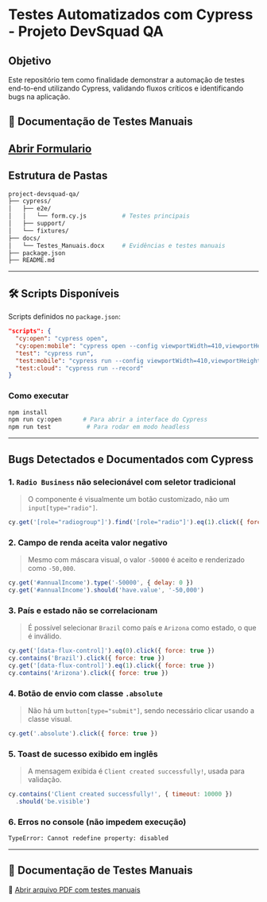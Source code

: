 # Testes Automatizados com Cypress - Projeto DevSquad QA

##  Objetivo
Este repositório tem como finalidade demonstrar a automação de testes end-to-end utilizando Cypress, validando fluxos críticos e identificando bugs na aplicação.

## 📎 Documentação de Testes Manuais
 [Abrir Formulario ](https://qa-training.sbx.devsquad.app/)
---

##  Estrutura de Pastas
```bash
project-devsquad-qa/
├── cypress/
│   ├── e2e/
│   │   └── form.cy.js          # Testes principais
│   ├── support/
│   └── fixtures/
├── docs/
│   └── Testes_Manuais.docx     # Evidências e testes manuais
├── package.json
├── README.md
```

---

## 🛠 Scripts Disponíveis
Scripts definidos no `package.json`:
```json
"scripts": {
  "cy:open": "cypress open",
  "cy:open:mobile": "cypress open --config viewportWidth=410,viewportHeight=860",
  "test": "cypress run",
  "test:mobile": "cypress run --config viewportWidth=410,viewportHeight=860",
  "test:cloud": "cypress run --record"
}
```

###  Como executar
```bash
npm install
npm run cy:open      # Para abrir a interface do Cypress
npm run test          # Para rodar em modo headless
```

---

##  Bugs Detectados e Documentados com Cypress

### 1. `Radio Business` não selecionável com seletor tradicional
> O componente é visualmente um botão customizado, não um `input[type="radio"]`.
```js
cy.get('[role="radiogroup"]').find('[role="radio"]').eq(1).click({ force: true })
```

### 2. Campo de renda aceita valor negativo
> Mesmo com máscara visual, o valor `-50000` é aceito e renderizado como `-50,000`.
```js
cy.get('#annualIncome').type('-50000', { delay: 0 })
cy.get('#annualIncome').should('have.value', '-50,000')
```

### 3. País e estado não se correlacionam
> É possível selecionar `Brazil` como país e `Arizona` como estado, o que é inválido.
```js
cy.get('[data-flux-control]').eq(0).click({ force: true })
cy.contains('Brazil').click({ force: true })
cy.get('[data-flux-control]').eq(1).click({ force: true })
cy.contains('Arizona').click({ force: true })
```

### 4. Botão de envio com classe `.absolute`
> Não há um `button[type="submit"]`, sendo necessário clicar usando a classe visual.
```js
cy.get('.absolute').click({ force: true })
```

### 5. Toast de sucesso exibido em inglês
> A mensagem exibida é `Client created successfully!`, usada para validação.
```js
cy.contains('Client created successfully!', { timeout: 10000 })
  .should('be.visible')
```

### 6. Erros no console (não impedem execução)
```bash
TypeError: Cannot redefine property: disabled
```

---

## 📎 Documentação de Testes Manuais
📄 [Abrir arquivo PDF com testes manuais](docs\Relatorio_Teste_Manual_Heitor_Ceschin.pdf)

